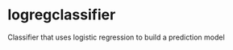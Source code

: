 logregclassifier
================

Classifier that uses logistic regression to build a prediction model